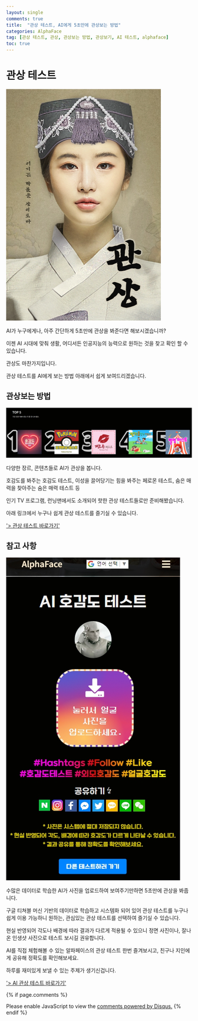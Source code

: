 ```yaml
---
layout: single
comments: true
title:  "관상 테스트, AI에게 5초만에 관상보는 방법"
categories: AlphaFace
tag: [관상 테스트, 관상, 관상보는 방법, 관상보기, AI 테스트, alphaface]
toc: true
---
```



  <!-- Google addsense -->
  <script async src="https://pagead2.googlesyndication.com/pagead/js/adsbygoogle.js?client=ca-pub-2367691231152778"
    crossorigin="anonymous"></script>
  <!-- 상단 2개 -->
  <ins class="adsbygoogle" style="display:block" data-ad-client="ca-pub-2367691231152778" data-ad-slot="7442206282"
    data-ad-format="auto" data-full-width-responsive="true"></ins>
  <script>
    (adsbygoogle = window.adsbygoogle || []).push({});
  </script>


# 관상 테스트

![facetest_page](/assets/img/34-1.jpg)

AI가 누구에게나, 아주 간단하게 5초만에 관상을 봐준다면 해보시겠습니까?

이젠 AI 시대에 맞춰 생활, 어디서든 인공지능의 능력으로 원하는 것을 찾고 확인 할 수 있습니다.

관상도 마찬가지입니다.

관상 테스트를 AI에게 보는 방법 아래에서 쉽게 보여드리겠습니다.



## 관상보는 방법

![alphaface_page](/assets/img/34-2.jpg)

다양한 장르, 콘텐츠들로 AI가 관상을 봅니다.

호감도를 봐주는 호감도 테스트, 이성을 끌어당기는 힘을 봐주는 페로몬 테스트, 숨은 매력을 찾아주는 숨은 매력 테스트 등

인기 TV 프로그램, 런닝맨에서도 소개되어 핫한 관상 테스트들로만 준비해봤습니다.

아래 링크에서 누구나 쉽게 관상 테스트를 즐기실 수 있습니다.

<a href="https://alphaface-ai.com/">'> 관상 테스트 바로가기'</a>


## 참고 사항

![likeabilitytest_page](/assets/img/34-3.jpg)

수많은 데이터로 학습한 AI가 사진을 업로드하여 보여주기만하면 5초만에 관상을 봐줍니다.

구글 티쳐블 머신 기반의 데이터로 학습하고 시스템화 되어 있어 관상 테스트를 누구나 쉽게 이용 가능하니 원하는, 관심있는 관상 테스트를 선택하여 즐기실 수 있습니다.

현실 반영되어 각도나 배경에 따라 결과가 다르게 적용될 수 있으니 정면 사진이나, 잘나온 인생샷 사진으로 테스트 보시길 권유합니다.

AI를 직접 체험해볼 수 있는 알파페이스의 관상 테스트 한번 즐겨보시고, 친구나 지인에게 공유해 정확도를 확인해보세요.

하루를 재미있게 보낼 수 있는 주제가 생기신겁니다.

<a href="https://alphaface-ai.com/">'> AI 관상 테스트 바로가기'</a>




  <!-- Google addsense -->
  <script async src="https://pagead2.googlesyndication.com/pagead/js/adsbygoogle.js?client=ca-pub-2367691231152778"
    crossorigin="anonymous"></script>
  <!-- alphaface.footer.add -->
  <ins class="adsbygoogle" style="display:block" data-ad-client="ca-pub-2367691231152778" data-ad-slot="8141421734"
    data-ad-format="auto" data-full-width-responsive="true"></ins>
  <script>
    (adsbygoogle = window.adsbygoogle || []).push({});
  </script>


{% if page.comments %}
<div id="disqus_thread"></div>
<script>
    /**
    *  RECOMMENDED CONFIGURATION VARIABLES: EDIT AND UNCOMMENT THE SECTION BELOW TO INSERT DYNAMIC VALUES FROM YOUR PLATFORM OR CMS.
    *  LEARN WHY DEFINING THESE VARIABLES IS IMPORTANT: https://disqus.com/admin/universalcode/#configuration-variables    */
    
    var disqus_config = function () {
    this.page.url = "{{ page.url | absolute_url }};";  // Replace PAGE_URL with your page's canonical URL variable
    this.page.identifier = "{{ page.id }}";; // Replace PAGE_IDENTIFIER with your page's unique identifier variable
    };
    
    (function() { // DON'T EDIT BELOW THIS LINE
    var d = document, s = d.createElement('script');
    s.src = 'https://alphafaceblog.disqus.com/embed.js';
    s.setAttribute('data-timestamp', +new Date());
    (d.head || d.body).appendChild(s);
    })();
</script>
<noscript>Please enable JavaScript to view the <a href="https://disqus.com/?ref_noscript">comments powered by Disqus.</a></noscript>
{% endif %}